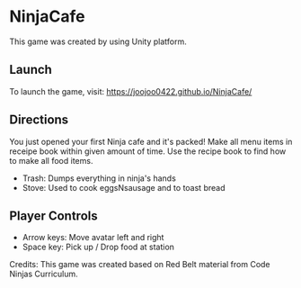# NinjaCafe
This game was created by using Unity platform.

## Launch
To launch the game, visit:
https://joojoo0422.github.io/NinjaCafe/

## Directions
You just opened your first Ninja cafe and it's packed! 
Make all menu items in receipe book within given amount of time.
Use the recipe book to find how to make all food items.
- Trash: Dumps everything in ninja's hands
- Stove: Used to cook eggsNsausage and to toast bread

## Player Controls
- Arrow keys: Move avatar left and right
- Space key: Pick up / Drop food at station

Credits:
This game was created based on Red Belt material from Code Ninjas Curriculum. 
